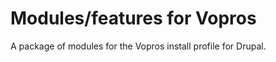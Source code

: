 Modules/features for Vopros
===========================

A package of modules for the Vopros install profile for Drupal.


